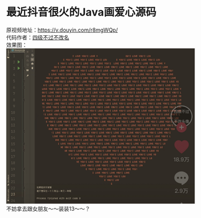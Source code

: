# 最近抖音很火的Java画爱心源码
原视频地址：https://v.douyin.com/r8mgWQp/  
代码作者：[四级不过不改名](https://v.douyin.com/r8u2Jut/ "四级不过不改名")  
效果图：![img](https://github.com/huami1314/JavaLove2022/blob/main/211723BB-C77B-4508-83C6-84060DE7290B.jpeg) 
不妨拿去跟女朋友～～装装13～～？
